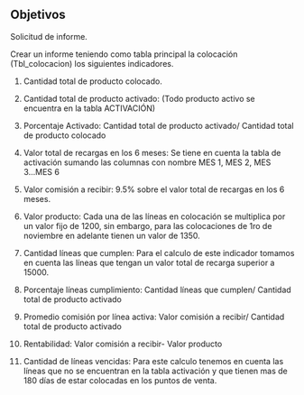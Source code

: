 ## Objetivos

Solicitud de informe.



Crear un informe teniendo como tabla principal la colocación (Tbl_colocacion) los siguientes indicadores.



1. Cantidad total de producto colocado. <br />

2. Cantidad total de producto activado: (Todo producto activo se encuentra en la tabla ACTIVACIÓN) <br />

3. Porcentaje Activado: Cantidad total de producto activado/ Cantidad total de producto colocado <br />

4. Valor total de recargas en los 6 meses: Se tiene en cuenta la tabla de activación sumando las columnas con nombre MES 1, MES 2, MES 3...MES 6 <br />

5. Valor comisión a recibir: 9.5% sobre el valor total de recargas en los 6 meses. <br />

6. Valor producto: Cada una de las líneas en colocación se multiplica por un valor fijo de 1200, sin embargo, para las colocaciones de 1ro de noviembre en adelante tienen un valor de 1350. <br />

7. Cantidad líneas que cumplen: Para el calculo de este indicador tomamos en cuenta las líneas que tengan un valor total de recarga superior a 15000. <br />

8. Porcentaje líneas cumplimiento: Cantidad líneas que cumplen/ Cantidad total de producto activado <br />

9. Promedio comisión por línea activa: Valor comisión a recibir/ Cantidad total de producto activado <br />

10. Rentabilidad: Valor comisión a recibir- Valor producto <br />

11. Cantidad de líneas vencidas: Para este calculo tenemos en cuenta las líneas que no se encuentran en la tabla activación y que tienen mas de 180 días de estar colocadas en los puntos de venta.
